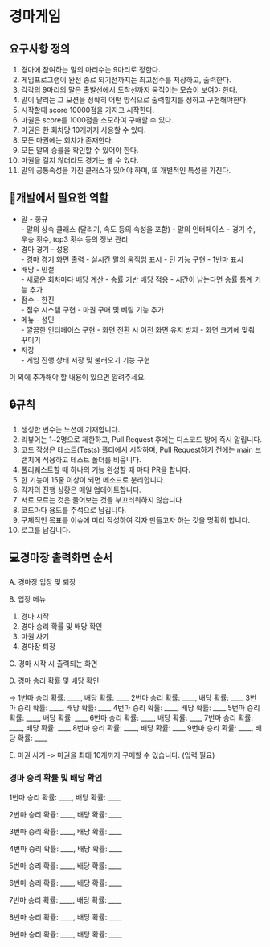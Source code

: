 
<!-- Shared HTML Code -->

<h1>경마게임</h1>

<h2>요구사항 정의</h2>
<ol>
  <li>경마에 참여하는 말의 마리수는 9마리로 정한다.</li>
  <li>게임프로그램이 완전 종료 되기전까지는 최고점수를 저장하고, 출력한다.</li>
  <li>각각의 9마리의 말은 출발선에서 도착선까지 움직이는 모습이 보여야 한다. </li>
  <li>말이 달리는 그 모션을 정확히 어떤 방식으로 출력할지를 정하고 구현해야한다. </li>
  <li>시작할때 score 10000점을 가지고 시작한다. </li>
  <li>마권은 score를 1000점을 소모하여 구매할 수 있다. </li>
  <li>마권은 한 회차당 10개까지 사용할 수 있다. </li>
  <li>모든 마권에는 회차가 존재한다. </li>
  <li>모든 말의 승률을 확인할 수 있어야 한다. </li>
  <li>마권을 걸지 않더라도 경기는 볼 수 있다. </li>
  <li>말의 공통속성을 가진 클래스가 있어야 하며, 또 개별적인 특성을 가진다. </li>
  <!-- ... -->
</ol>

<h2>🏇개발에서 필요한 역할</h2>
<ul>
  <li>말 - 종규</li>
    - 말의 상속 클래스 (달리기, 속도 등의 속성을 포함)
    - 말의 인터페이스
    - 경기 수, 우승 횟수, top3 횟수 등의 정보 관리
 <li>경마 경기 - 성용</li>
    - 경마 경기 화면 출력
    - 실시간 말의 움직임 표시
    - 턴 기능 구현
    - 1번마 표시
  <li>배당 - 민철</li>
    - 새로운 회차마다 배당 계산
    - 승률 기반 배당 적용
    - 시간이 남는다면 승률 통계 기능 추가
  <li>점수 - 한진</li>
    - 점수 시스템 구현
    - 마권 구매 및 베팅 기능 추가
  <li>메뉴 - 성민</li>
    - 깔끔한 인터페이스 구현
    - 화면 전환 시 이전 화면 유지 방지
    - 화면 크기에 맞춰 꾸미기
  <li>저장</li>
    - 게임 진행 상태 저장 및 불러오기 기능 구현
</ul>
이 외에 추가해야 할 내용이 있으면 알려주세요.

<h2>🔒규칙</h2>
<ol>
  <li>생성한 변수는 노션에 기재합니다.</li>
  <li>리뷰어는 1~2명으로 제한하고, Pull Request 후에는 디스코드 방에 즉시 알립니다.</li>
  <li>코드 작성은 테스트(Tests) 폴더에서 시작하며, Pull Request하기 전에는 main 브랜치에 적용하고 테스트 폴더를 비웁니다. 
  <li>풀리퀘스트할 때 하나의 기능 완성할 때 마다 PR을 합니다.</li>
  <li>한 기능이 15줄 이상이 되면 메소드로 분리합니다.</li>
  <li>각자의 진행 상황은 매일 업데이트합니다.</li>
  <li>서로 모르는 것은 물어보는 것을 부끄러워하지 않습니다.</li>
  <li>코드마다 용도를 주석으로 남깁니다.</li>
  <li>구체적인 목표를 이슈에 미리 작성하여 각자 만들고자 하는 것을 명확히 합니다.</li>
  <li>로그를 남깁니다.</li>
</ol>

<h2>💻경마장 출력화면 순서</h2>
<p>A. 경마장 입장 및 퇴장</p>
<p>B. 입장 메뉴</p>
<ol>
  <li>경마 시작</li>
  <li>경마 승리 확률 및 배당 확인</li>
  <li>마권 사기</li>
  <li>경마장 퇴장</li>
</ol>
<p>C. 경마 시작 시 출력되는 화면</p>
<p>D. 경마 승리 확률 및 배당 확인</p>
<p>→ 1번마 승리
  확률: ____, 배당 확률: ____
2번마 승리 확률: ____, 배당 확률: ____
3번마 승리 확률: ____, 배당 확률: ____
4번마 승리 확률: ____, 배당 확률: ____
5번마 승리 확률: ____, 배당 확률: ____
6번마 승리 확률: ____, 배당 확률: ____
7번마 승리 확률: ____, 배당 확률: ____
8번마 승리 확률: ____, 배당 확률: ____
9번마 승리 확률: ____, 배당 확률: ____

<p>E. 마권 사기 -> 마권을 최대 10개까지 구매할 수 있습니다. (입력 필요)</p> 

<h3>경마 승리 확률 및 배당 확인</h3>
<p>1번마 승리 확률: ____, 배당 확률: ____</p>
<p>2번마 승리 확률: ____, 배당 확률: ____</p>
<p>3번마 승리 확률: ____, 배당 확률: ____</p>
<p>4번마 승리 확률: ____, 배당 확률: ____</p>
<p>5번마 승리 확률: ____, 배당 확률: ____</p>
<p>6번마 승리 확률: ____, 배당 확률: ____</p>
<p>7번마 승리 확률: ____, 배당 확률: ____</p>
<p>8번마 승리 확률: ____, 배당 확률: ____</p>
<p>9번마 승리 확률: ____, 배당 확률: ____</p>


<!-- ... -->
